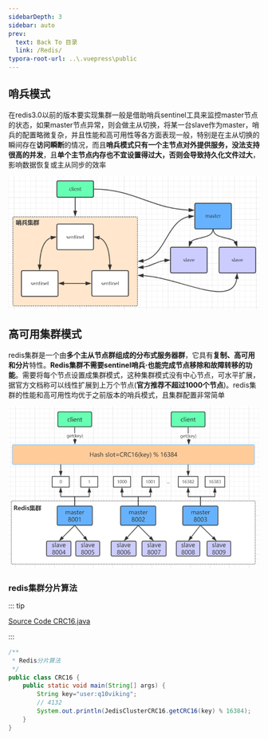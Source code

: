```yaml
---
sidebarDepth: 3
sidebar: auto
prev:
  text: Back To 目录
  link: /Redis/
typora-root-url: ..\.vuepress\public
---
```


## 哨兵模式

在redis3.0以前的版本要实现集群一般是借助哨兵sentinel工具来监控master节点的状态，如果master节点异常，则会做主从切换，将某一台slave作为master，哨兵的配置略微复杂，并且性能和高可用性等各方面表现一般，特别是在主从切换的瞬间存在**访问瞬断**的情况，而且**哨兵模式只有一个主节点对外提供服务，没法支持很高的并发**，且**单个主节点内存也不宜设置得过大，否则会导致持久化文件过大**，影响数据恢复或主从同步的效率

![](/images/Redis/806342)



## **高可用集群模式**

redis集群是一个由**多个主从节点群组成的分布式服务器群**，它具有**复制、高可用和分片**特性。**Redis集群不需要sentinel哨兵·也能完成节点移除和故障转移的功能**。需要将每个节点设置成集群模式，这种集群模式没有中心节点，可水平扩展，据官方文档称可以线性扩展到上万个节点(**官方推荐不超过1000个节点**)。redis集群的性能和高可用性均优于之前版本的哨兵模式，且集群配置非常简单 

![](/images/Redis/image-20211114053648501.png)



### redis集群分片算法

::: tip

[Source Code CRC16.java](https://github.com/Q10Viking/learncode/blob/main/redis/_01_java_redis/src/main/java/org/hzz/CRC16.java)

:::

```java
/**
 * Redis分片算法
 */
public class CRC16 {
    public static void main(String[] args) {
        String key="user:q10viking";
        // 4132
        System.out.println(JedisClusterCRC16.getCRC16(key) % 16384);
    }
}
```

